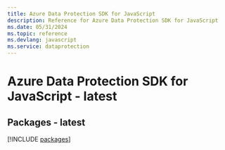 ```yaml
---
title: Azure Data Protection SDK for JavaScript
description: Reference for Azure Data Protection SDK for JavaScript
ms.date: 05/31/2024
ms.topic: reference
ms.devlang: javascript
ms.service: dataprotection
---
```

# Azure Data Protection SDK for JavaScript - latest
## Packages - latest
[!INCLUDE [packages](data-protection-index.md)]